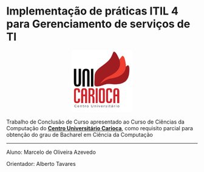 # Implementação de práticas ITIL 4 para Gerenciamento de serviços de TI

<p align="center">
  <img alt="Unicarioca" src=".github/logo.png" width="160px">
</p>

Trabalho de Conclusão de Curso apresentado ao Curso de Ciências da Computação do **[Centro Universitário Carioca](https://unicarioca.edu.br/)**, como requisito parcial para obtenção do grau de Bacharel em Ciência da Computação

---

Aluno: Marcelo de Oliveira Azevedo

Orientador: Alberto Tavares
